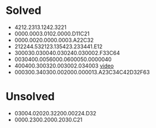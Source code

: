 # Solved
- 4212.2313.1242.3221
- 0000.0003.0102.0000.D11C21
- 0000.0020.0000.0003.A22C32
- 212244.532123.135423.233441.E12
- 300030.030040.030240.030002.F33C64
- 0030400.0056000.0600050.0000040
- 400400.300320.003002.034003 [video](https://www.youtube.com/watch?v=wyjEfEC9hSo)
- 000300.340300.002000.000013.A23C34C42D32F63

# Unsolved
- 03004.02020.32200.00224.D32
- 0000.2300.2000.2030.C21
